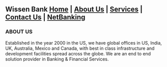 ## Wissen Bank [Home](https://vishmaster17.github.io/WissenBank) | [About Us](https://vishmaster17.github.io/WissenBank/aboutus) | [Services](https://vishmaster17.github.io/WissenBank/services) | [Contact Us](https://vishmaster17.github.io/WissenBank/contact) | [NetBanking](https://vishmaster17.github.io/WissenBank/login.html)

### ABOUT US

Established in the year 2000 in the US, we have global offices in US, India, UK, Australia, Mexico and Canada, with best in class infrastructure 
and development facilities spread across the globe. We are an end to end solution provider in Banking & Financial Services.
